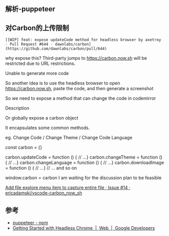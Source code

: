 ## 解析-puppeteer


## 对Carbon的上传限制

    [[WIP] feat: expose updateCode method for headless browser by axetroy · Pull Request #644 · dawnlabs/carbon](https://github.com/dawnlabs/carbon/pull/644)


why expose this?
Third-party jumps to https://carbon.now.sh will be restricted due to URL restrictions.

Unable to generate more code

So another idea is to use the headless browser to open https://carbon.now.sh, paste the code, and then generate a screenshot

So we need to expose a method that can change the code in codemirror

Description


Or globally expose a carbon object

It encapsulates some common methods.

eg. Change Code / Change Theme / Change Code Language

const carbon = {}

carbon.updateCode = function () { // ...}
carbon.changeTheme = function () { // ...}
carbon.changeLanguage = function () { // ...}
carbon.downloadImage = function () { // ...}
// ... and so on

window.carbon = carbon
I am waiting for the discussion plan to be feasible


[Add file explore menu item to capture entire file · Issue #14 · ericadamski/vscode-carbon_now_sh](https://github.com/ericadamski/vscode-carbon_now_sh/issues/14)
## 参考

* [puppeteer - npm](https://www.npmjs.com/package/puppeteer)
* [Getting Started with Headless Chrome  |  Web  |  Google Developers](https://developers.google.com/web/updates/2017/04/headless-chrome)